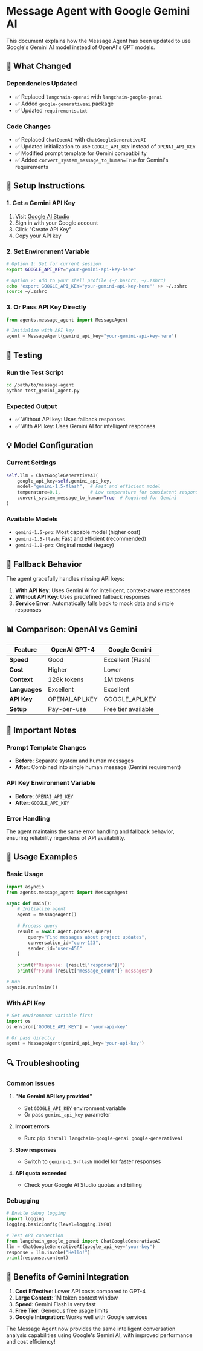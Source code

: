 # Message Agent with Google Gemini AI

This document explains how the Message Agent has been updated to use Google's Gemini AI model instead of OpenAI's GPT models.

## 🚀 What Changed

### Dependencies Updated
- ✅ Replaced `langchain-openai` with `langchain-google-genai`
- ✅ Added `google-generativeai` package
- ✅ Updated `requirements.txt`

### Code Changes
- ✅ Replaced `ChatOpenAI` with `ChatGoogleGenerativeAI`
- ✅ Updated initialization to use `GOOGLE_API_KEY` instead of `OPENAI_API_KEY`
- ✅ Modified prompt template for Gemini compatibility
- ✅ Added `convert_system_message_to_human=True` for Gemini's requirements

## 🔧 Setup Instructions

### 1. Get a Gemini API Key
1. Visit [Google AI Studio](https://makersuite.google.com/app/apikey)
2. Sign in with your Google account
3. Click "Create API Key"
4. Copy your API key

### 2. Set Environment Variable
```bash
# Option 1: Set for current session
export GOOGLE_API_KEY="your-gemini-api-key-here"

# Option 2: Add to your shell profile (~/.bashrc, ~/.zshrc)
echo 'export GOOGLE_API_KEY="your-gemini-api-key-here"' >> ~/.zshrc
source ~/.zshrc
```

### 3. Or Pass API Key Directly
```python
from agents.message_agent import MessageAgent

# Initialize with API key
agent = MessageAgent(gemini_api_key="your-gemini-api-key-here")
```

## 🧪 Testing

### Run the Test Script
```bash
cd /path/to/message-agent
python test_gemini_agent.py
```

### Expected Output
- ✅ Without API key: Uses fallback responses
- ✅ With API key: Uses Gemini AI for intelligent responses

## 💡 Model Configuration

### Current Settings
```python
self.llm = ChatGoogleGenerativeAI(
    google_api_key=self.gemini_api_key,
    model="gemini-1.5-flash",  # Fast and efficient model
    temperature=0.1,           # Low temperature for consistent responses
    convert_system_message_to_human=True  # Required for Gemini
)
```

### Available Models
- `gemini-1.5-pro`: Most capable model (higher cost)
- `gemini-1.5-flash`: Fast and efficient (recommended)
- `gemini-1.0-pro`: Original model (legacy)

## 🔄 Fallback Behavior

The agent gracefully handles missing API keys:
1. **With API Key**: Uses Gemini AI for intelligent, context-aware responses
2. **Without API Key**: Uses predefined fallback responses
3. **Service Error**: Automatically falls back to mock data and simple responses

## 📊 Comparison: OpenAI vs Gemini

| Feature | OpenAI GPT-4 | Google Gemini |
|---------|--------------|---------------|
| **Speed** | Good | Excellent (Flash) |
| **Cost** | Higher | Lower |
| **Context** | 128k tokens | 1M tokens |
| **Languages** | Excellent | Excellent |
| **API Key** | OPENAI_API_KEY | GOOGLE_API_KEY |
| **Setup** | Pay-per-use | Free tier available |

## 🚨 Important Notes

### Prompt Template Changes
- **Before**: Separate system and human messages
- **After**: Combined into single human message (Gemini requirement)

### API Key Environment Variable
- **Before**: `OPENAI_API_KEY`
- **After**: `GOOGLE_API_KEY`

### Error Handling
The agent maintains the same error handling and fallback behavior, ensuring reliability regardless of API availability.

## 🎯 Usage Examples

### Basic Usage
```python
import asyncio
from agents.message_agent import MessageAgent

async def main():
    # Initialize agent
    agent = MessageAgent()
    
    # Process query
    result = await agent.process_query(
        query="Find messages about project updates",
        conversation_id="conv-123",
        sender_id="user-456"
    )
    
    print(f"Response: {result['response']}")
    print(f"Found {result['message_count']} messages")

# Run
asyncio.run(main())
```

### With API Key
```python
# Set environment variable first
import os
os.environ['GOOGLE_API_KEY'] = 'your-api-key'

# Or pass directly
agent = MessageAgent(gemini_api_key='your-api-key')
```

## 🔍 Troubleshooting

### Common Issues

1. **"No Gemini API key provided"**
   - Set `GOOGLE_API_KEY` environment variable
   - Or pass `gemini_api_key` parameter

2. **Import errors**
   - Run: `pip install langchain-google-genai google-generativeai`

3. **Slow responses**
   - Switch to `gemini-1.5-flash` model for faster responses

4. **API quota exceeded**
   - Check your Google AI Studio quotas and billing

### Debugging
```python
# Enable debug logging
import logging
logging.basicConfig(level=logging.INFO)

# Test API connection
from langchain_google_genai import ChatGoogleGenerativeAI
llm = ChatGoogleGenerativeAI(google_api_key="your-key")
response = llm.invoke("Hello!")
print(response.content)
```

## 🎉 Benefits of Gemini Integration

1. **Cost Effective**: Lower API costs compared to GPT-4
2. **Large Context**: 1M token context window
3. **Speed**: Gemini Flash is very fast
4. **Free Tier**: Generous free usage limits
5. **Google Integration**: Works well with Google services

The Message Agent now provides the same intelligent conversation analysis capabilities using Google's Gemini AI, with improved performance and cost efficiency!
